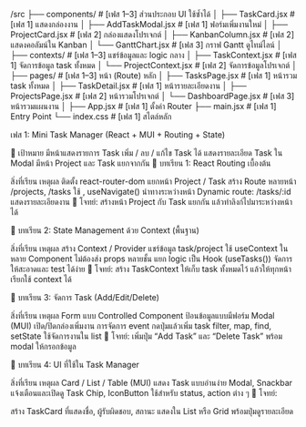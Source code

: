 /src
├── components/                # [เฟส 1–3] ส่วนประกอบ UI ใช้ซ้ำได้
│   ├── TaskCard.jsx           # [เฟส 1] แสดงกล่องงาน
│   ├── AddTaskModal.jsx      # [เฟส 1] ฟอร์มเพิ่มงานใหม่
│   ├── ProjectCard.jsx       # [เฟส 2] กล่องแสดงโปรเจกต์
│   ├── KanbanColumn.jsx      # [เฟส 2] แสดงคอลัมน์ใน Kanban
│   └── GanttChart.jsx        # [เฟส 3] กราฟ Gantt ดูไทม์ไลน์
│
├── contexts/                 # [เฟส 1–3] แชร์ข้อมูลและ logic กลาง
│   ├── TaskContext.jsx       # [เฟส 1] จัดการข้อมูล task ทั้งหมด
│   └── ProjectContext.jsx    # [เฟส 2] จัดการข้อมูลโปรเจกต์
│
├── pages/                    # [เฟส 1–3] หน้า (Route) หลัก
│   ├── TasksPage.jsx         # [เฟส 1] หน้ารวม task ทั้งหมด
│   ├── TaskDetail.jsx        # [เฟส 1] หน้ารายละเอียดงาน
│   ├── ProjectsPage.jsx      # [เฟส 2] หน้ารวมโปรเจกต์
│   └── DashboardPage.jsx     # [เฟส 3] หน้ารวมแผนงาน
│
├── App.jsx                   # [เฟส 1] ตั้งค่า Router
├── main.jsx                  # [เฟส 1] Entry Point
└── index.css                 # [เฟส 1] สไตล์หลัก


เฟส 1: Mini Task Manager (React + MUI + Routing + State)

🎯 เป้าหมาย
มีหน้าแสดงรายการ Task
เพิ่ม / ลบ / แก้ไข Task ได้
แสดงรายละเอียด Task ใน Modal
มีหน้า Project และ Task แยกจากกัน
📘 บทเรียน 1: React Routing เบื้องต้น

สิ่งที่เรียน	เหตุผล
ติดตั้ง react-router-dom	แยกหน้า Project / Task
สร้าง Route หลายหน้า	/projects, /tasks
ใช้ <Link />, useNavigate()	นำทางระหว่างหน้า
Dynamic route: /tasks/:id	แสดงรายละเอียดงาน
🔧 โจทย์:
สร้างหน้า Project กับ Task แยกกัน แล้วทำลิงก์ไปมาระหว่างหน้าได้

📘 บทเรียน 2: State Management ด้วย Context (พื้นฐาน)

สิ่งที่เรียน	เหตุผล
สร้าง Context / Provider	แชร์ข้อมูล task/project
ใช้ useContext ในหลาย Component	ไม่ต้องส่ง props หลายชั้น
แยก logic เป็น Hook (useTasks())	จัดการให้สะอาดและ test ได้ง่าย
🔧 โจทย์:
สร้าง TaskContext ให้เก็บ task ทั้งหมดไว้ แล้วให้ทุกหน้าเรียกใช้ context ได้

📘 บทเรียน 3: จัดการ Task (Add/Edit/Delete)

สิ่งที่เรียน	เหตุผล
Form แบบ Controlled Component	ป้อนข้อมูลแบบมีฟอร์ม
Modal (MUI)	เปิด/ปิดกล่องเพิ่มงาน
การจัดการ event	กดปุ่มแล้วเพิ่ม task
filter, map, find, setState	ใช้จัดการงานใน list
🔧 โจทย์:
เพิ่มปุ่ม “Add Task” และ “Delete Task” พร้อม modal ให้กรอกข้อมูล

📘 บทเรียน 4: UI ที่ใช้ใน Task Manager

สิ่งที่เรียน	เหตุผล
Card / List / Table (MUI)	แสดง Task แบบอ่านง่าย
Modal, Snackbar	แจ้งเตือนและเปิดดู Task
Chip, IconButton	ใช้สำหรับ status, action ต่าง ๆ
🔧 โจทย์:

สร้าง TaskCard ที่แสดงชื่อ, ผู้รับผิดชอบ, สถานะ
แสดงใน List หรือ Grid พร้อมปุ่มดูรายละเอียด
